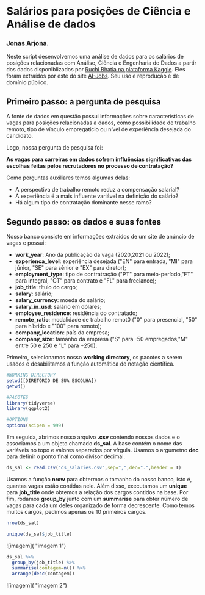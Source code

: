 # Salários para posições de Ciência e Análise de dados
### [Jonas Arjona](https://www.linkedin.com/in/jonas-arjona-639497190/).

Neste script desenvolvemos uma análise de dados para os salários de posições relacionadas com Análise, Ciência e Engenharia de Dados a partir dos dados disponiblizados por [Ruchi Bhatia na plataforma Kaggle](https://www.kaggle.com/datasets/ruchi798/data-science-job-salaries). Eles foram extraídos por este do site [AI-Jobs](https://ai-jobs.net/). Seu uso e reprodução é de domínio público. 

## Primeiro passo: a pergunta de pesquisa
A fonte de dados em questão possui informações sobre características de vagas para posições relacionadas a dados, como possibilidade de trabalho remoto, tipo de vínculo empregaticio ou nível de experiência desejada do candidato.

Logo, nossa pergunta de pesquisa foi: 

**As vagas para carreiras em dados sofrem influências significativas das escolhas feitas pelos recrutadores no processo de contratação?**

Como perguntas auxiliares temos algumas delas:
* A perspectiva de trabalho remoto reduz a compensação salarial?
* A experiência é a mais influente variável na definição do salário?
* Há algum tipo de contratação dominante nesse ramo?

## Segundo passo: os dados e suas fontes
Nosso banco consiste em informações extraídos de um site de anúncio de vagas e possui:
* **work_year**: Ano da públicação da vaga (2020,2021 ou 2022);
* **experienca_level**: experiência desejada ("EN" para entrada, "MI" para júnior, "SE" para sênior e "EX" para diretor);
* **employment_type**: tipo de contratração ("PT" para meio-período,"FT" para integral, "CT" para contrato e "FL" para freelance); 
* **job_title**: título do cargo;
* **salary**: salário;
* **salary_currency**: moeda do salário;
* **salary_in_usd**: salário em dólares;
* **employee_residence**: residência do contratado;
* **remote_ratio**: modalidade de trabalho remot0 ("0" para presencial, "50" para híbrido e "100" para remoto);
* **company_location**: país da empresa;
* **company_size**: tamanho da empresa ("S" para -50 empregados,"M" entre 50 e 250 e "L" para +250).

Primeiro, selecionamos nosso **working directory**, os pacotes a serem usados e desabilitamos a função automática de notação científica. 

```r
#WORKING DIRECTORY 
setwd([DIRETÓRIO DE SUA ESCOLHA])
getwd()

#PACOTES
library(tidyverse)
library(ggplot2)

#OPTIONS
options(scipen = 999)
```

Em seguida, abrimos nosso arquivo **.csv** contendo nossos dados e o associamos a um objeto chamado **ds_sal**. A base contém o nome das variáveis no topo e valores separados por vírgula. Usamos o argumetno **dec** para definir o ponto final como divisor decimal.

```r
ds_sal <- read.csv("ds_salaries.csv",sep=",",dec=".",header = T)
```

Usamos a função **nrow** para obtermos o tamanho do nosso banco, isto é, quantas vagas estão contidas nele. Além disso, executamos um **unique** para **job_title** onde obtemos a relação dos cargos contidos na base. Por fim, rodamos **group_by** junto com um **summarise** para obter número de vagas para cada um deles organizado de forma decrescente. Como temos muitos cargos, pedimos apenas os 10 primeiros cargos.

```r
nrow(ds_sal)

unique(ds_sal$job_title)
```

![imagem]( "imagem 1")

```r
ds_sal %>% 
  group_by(job_title) %>% 
  summarise(contagem=n()) %>%
  arrange(desc(contagem))
```

![imagem]( "imagem 2")
